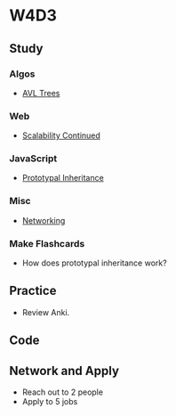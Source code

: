 # W4D3

## Study

### Algos

* [AVL Trees](https://www.youtube.com/watch?v=FNeL18KsWPc&t)

### Web

* [Scalability Continued](https://www.youtube.com/watch?v=-W9F__D3oY4&t)

### JavaScript

* [Prototypal Inheritance](https://medium.freecodecamp.org/the-definitive-javascript-handbook-for-a-developer-interview-44ffc6aeb54e)

### Misc

* [Networking](https://www.youtube.com/playlist?list=PLowKtXNTBypH19whXTVoG3oKSuOcw_XeW)

### Make Flashcards

* How does prototypal inheritance work?

## Practice

* Review Anki.

## Code

## Network and Apply

* Reach out to 2 people
* Apply to 5 jobs
